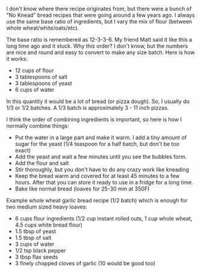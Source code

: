 
I don't know where there recipe originates from, but there were a bunch of "No Knead" bread recipes that were going
around a few years ago.  I always use the same base ratio of ingredients, but I vary the mix of flour (between
whole wheat/white/oats/etc).

The base ratio is remembered as 12-3-3-6.  My friend Matt said it like this a long time ago and it stuck.  Why this
order?  I don't know, but the numbers are nice and round and easy to convert to make any size batch.  Here is how it
works:

* 12 cups of flour
* 3 tablespoons of salt
* 3 tablespoons of yeast
* 6 cups of water

In this quantity it would be a lot of bread (or pizza dough).  So, I usually do 1/3 or 1/2 batches.  A 1/3 batch is
approximately 3 - 11 inch pizzas.


I think the order of combining ingredients is important, so here is how I normally combine things:
* Put the water in a large part and make it warm.  I add a tiny amount of sugar for the yeast (1/4 teaspoon for a half batch, but don't be too exact)
* Add the yeast and wait a few minutes until you see the bubbles form.
* Add the flour and salt
* Stir thoroughly, but you don't have to do any crazy work like kneading
* Keep the bread warm and covered for at least 45 minutes to a few hours. After that you can store it ready to use in a fridge for a long time.
* Bake like normal bread (loaves for 25-30 min at 350F)


Example whole wheat garlic bread recipe (1/2 batch) which is enough for two medium sized heavy loaves:
* 6 cups flour ingredients (1/2 cup instant rolled outs, 1 cup whole wheat, 4.5 cups white bread flour)
* 1.5 tbsp of yeast
* 1.5 tbsp of salt
* 3 cups of water
* 1/2 tsp black pepper
* 3 tbsp flax seeds
* 3 finely chopped cloves of garlic (10 would be good too)





